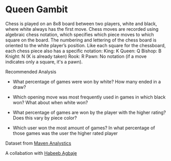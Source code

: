 # Queen Gambit #

Chess is played on an 8x8 board between two players, white and black, where white always has the first move. Chess moves are recorded using algebraic chess notation, which specifies which piece moves to which square on the board. The numbering and lettering of the chess board is oriented to the white player’s position.
Like each square for the chessboard, each chess piece also has a specific notation:
King: K
Queen: Q
Bishop: B
Knight: N (K is already taken)
Rook: R
Pawn: No notation (if a move indicates only a square, it's a pawn).

Recommended Analysis
* What percentage of games were won by white? How many ended in a draw?

* Which opening move was most frequently used in games in which black won? What about when white won?

* What percentage of games are won by the player with the higher rating? Does this vary by piece color?

* Which user won the most amount of games? In what percentage of those games was the user the higher rated player

Dataset from [Maven Analystics](https://www.mavenanalytics.io/data-playground)

A collabation with [Habeeb Agbaje](https://github.com/Hab-eeb)

